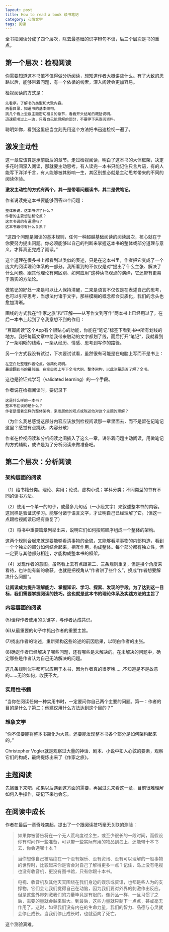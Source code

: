 ```yaml
---
layout: post
title: How to read a book 读书笔记
category: 心情文字
tags: 阅读
---
```


全书把阅读分成了四个层次，除去最基础的识字辩句不谈，后三个层次是书的重点。

## 第一个层次：检视阅读

你需要知道这本书值不值得做分析阅读，想知道作者大概讲些什么。有了大致的思路以后，能够带着问题，有一个依循的线索，深入阅读会更加容易。

检视阅读的方式是：

	先看序。了解书的类型和大致内容。
	再看目录，知道书的基本架构。
	挑几个看上去跟主题密切相关的章节，看看开头结尾的概括说明。
	迅速把书过上一边，只看自己能理解的部分，不要停下来查阅资料。

聪明如你，看到这里应当立刻先用这个方法把书迅速检视一遍了。

## 激发主动性

这一章应该算是承前启后的章节。走过检视阅读，明白了这本书的大体框架，决定多花时间深入阅读，那就要主动思考。有人读完一本书只能记住只言片语，有的人能写下洋洋千言，有人能够被其影响一生，其区别想必就是主动思考带来的不同的阅读体验。

**激发主动性的方式有两个，其一是带着问题读书，其二是做笔记。**

作者说读完这本书要能够回答四个问题：

	整体来说，这本书讲了什么？
	作者的主要想法和论点？
	这本书说的有道理吗？
	这本书跟你有什么关系？

“这四个问题是阅读的基本规则，任何一种超越基础阅读的阅读层次，核心就在于你要努力提出问题。你必须能够以自己的判断来掌握这本书的整体或部分道理与意义，才算真正完成了阅读。”

这个道理在很多书上都看到过类似的表述，只是在这本书里，作者把它变成了一个庞大的阅读理论体系的一部分。我所看到的不仅仅是对“提出了什么主张、解决了什么问题、跟其他理论有何区别、如何应用”这种读书观点的演绎，它还带有更易于落实的方法论。

做笔记的好处一来是可以让人保持清醒，二来是语言不仅仅是在表述自己的思考，也可以引导思考，当想法付诸于文字，那些模糊的概念都会实质化，我们的念头也愈加清晰。

画线的方式我在“作家之旅”和“正解——从写作文到写作”两本书上已经用过了，在后一本书上起到了令我意想不到的作用：

“豆瓣阅读”这个App有个很贴心的功能，你能在“笔记”标签下看到书中所有划线的地方。我把每篇文章中给我带来触动的文字都划了线，而后打开“笔记”，我就看到了一条明晰的线索，一条从经历、情感、思考到写作的路径。

另一个方式我没有试过，下次要试试看，虽然很有可能是在电脑上写而不是书上：

	在空白处整理作者论点，做简化说明。
	最后翻到书的最前面，在空白页上写下全书大纲，整体架构，以此测量是否了解了全书。

这也是验证式学习（validated learning）的一个手段。

作者说在检视阅读时，要记录下

	这是什么样的一本书？
	整本书在谈的是什么？
	作者是借着怎样的整体架构，来发展他的观点或陈述他对这个主题的理解？

（为什么我总感觉这部分内容应该放到检视阅读那一章里面去，而不是留在记笔记这里？感觉有点跳跃，内容分散）

作者在检视阅读和分析阅读之间插入了这么一章，讲带着问题主动阅读，用做笔记的方式辅助，或许是为了分析阅读来做准备吧。

## 第二个层次：分析阅读

### 架构层面的阅读

（1）给书籍分类。理论、实用；论说、虚构小说；学科分类；不同类型的书有不同的读书方法。

（2）使用一个单一的句子，或最多几句话（一小段文字）来叙述整本书的内容。这同样是验证式学习。能够付诸于语言文字，才证明自己已经理解了它。（但这一点跟检视阅读已经有重复了）

（3）将书中重要篇章列举出来，说明它们如何按照顺序组成一个整体的架构。

这两个规则合起来就是要能够看清事物的全貌，又能够看清事物的内部构造，看到一个个独立的部分如何结合起来，相互作用，构成整体。每个部分都有独立性，但一定要与其他部分相连，才能构成整本书的框架。

（4）发现作者的意图。虽然看上去有点跟第二、三条规则重复，但是换个角度来看待，也许能有新的收获。也就是把视角从“作者讲了些什么”，换成“作者想要解决什么问题”。

**让阅读成为提升理解能力、掌握知识、学习、探索、发现的手段。为了达到这一目标，我们需要掌握阅读的技巧。这也就是这本书的理论体系及实践方法的主旨了**

### 内容层面的阅读

(5)诠释作者使用的关键字，与作者达成共识。

(6)从最重要的句子中抓出作者的重要主旨。

(7)找出作者的论述，重新架构这些论述的前因后果，以明白作者的主张。

(8)确定作者已经解决了哪些问题，还有哪些是未解决的。在未解决的问题中，确定哪些是作者认为自己无法解决的问题。

这几条规则似乎都可以应用于本书，因为作者真的很罗嗦……不知道是不是故意的……无论如何，收获不大。

### 实用性书籍

“当你在阅读任何一种实用书时，一定要问你自己两个主要的问题。第一：作者的目的是什么？第二：他建议用什么方法达到这个目的？”

### 想象文学

“你不仅要能将整本书简化为大意，还要能发现整本书各个部分是如何架构起来的。”

Christopher Vogler就是观察过大量的神话、剧本、小说中扣人心弦的要素，观察它们的构成，最终提炼出来了《作家之旅》。

## 主题阅读

先搁置下来吧，如果以后遇到这方面的需要，再回过头来看这一章，目前很难理解如何入手操作，硬记下来也会忘。

## 在阅读中成长

作者在最后一章奇峰突起，提出了一个跟阅读技巧毫无关联的测验：

>如果你被警告将在一个无人荒岛度过余生，或至少很长的一段时间，而假设你有时间作一些准备，可以带一些实际有用的物品到岛上，还能带十本书去，你会选哪十本？

>当你想像自己被隔绝在一个没有娱乐、没有资讯、没有可以理解的一般事物的世界时，比较起来你是否会对自己了解得更多一点？记住，岛上没有电视也没有收音机，更没有图书馆，只有你跟十本书。

>电视、收音机及其他天天围绕在我们身边的娱乐或资讯，也都是些人为的支撑物。它们会让我们觉得自己在动脑，因为我们要对外界的刺激作出反应。但是这些外界刺激我们的力量毕竟是有限的。像药品一样，一旦习惯了之后，需要的量就会越来越大。到最后，这些力量就只剩下一点点，甚或毫无作用了。这时，如果我们没有内在的生命力量，我们的智力、品德与心灵就会停止成长。当我们停止成长时，也就迈向了死亡。

这个测验真难。
